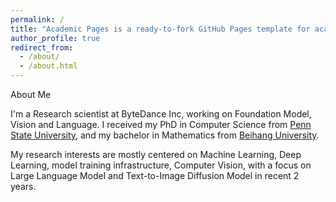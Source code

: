 ```yaml
---
permalink: /
title: "Academic Pages is a ready-to-fork GitHub Pages template for academic personal websites"
author_profile: true
redirect_from: 
  - /about/
  - /about.html
---
```


About Me

I'm a Research scientist at ByteDance Inc, working on Foundation Model, Vision and Language. I received my PhD in Computer Science from [Penn State University](https://www.eecs.psu.edu/departments/EECS-Departments-Computer-Science-Engineering3.aspx), and my bachelor in Mathematics from [Beihang University](https://www.buaa.edu.cn/). 

My research interests are mostly centered on Machine Learning, Deep Learning, model training infrastructure, Computer Vision, with a focus on Large Language Model and Text-to-Image Diffusion Model in recent 2 years. 
